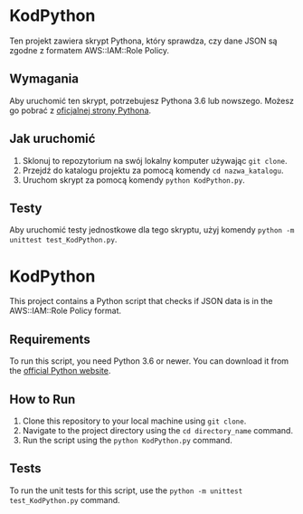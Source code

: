 # KodPython

Ten projekt zawiera skrypt Pythona, który sprawdza, czy dane JSON są zgodne z formatem AWS::IAM::Role Policy.

## Wymagania

Aby uruchomić ten skrypt, potrzebujesz Pythona 3.6 lub nowszego. Możesz go pobrać z [oficjalnej strony Pythona](https://www.python.org/downloads/).

## Jak uruchomić

1. Sklonuj to repozytorium na swój lokalny komputer używając `git clone`.
2. Przejdź do katalogu projektu za pomocą komendy `cd nazwa_katalogu`.
3. Uruchom skrypt za pomocą komendy `python KodPython.py`.

## Testy

Aby uruchomić testy jednostkowe dla tego skryptu, użyj komendy `python -m unittest test_KodPython.py`.

# KodPython

This project contains a Python script that checks if JSON data is in the AWS::IAM::Role Policy format.

## Requirements

To run this script, you need Python 3.6 or newer. You can download it from the [official Python website](https://www.python.org/downloads/).

## How to Run

1. Clone this repository to your local machine using `git clone`.
2. Navigate to the project directory using the `cd directory_name` command.
3. Run the script using the `python KodPython.py` command.

## Tests

To run the unit tests for this script, use the `python -m unittest test_KodPython.py` command.
